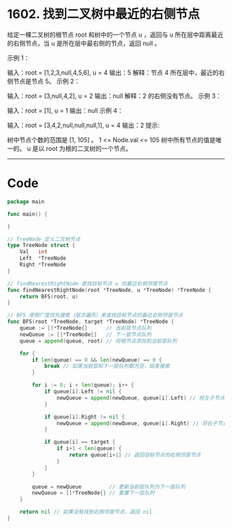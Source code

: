 # 1602. 找到二叉树中最近的右侧节点
给定一棵二叉树的根节点 root 和树中的一个节点 u ，返回与 u 所在层中距离最近的右侧节点，当 u 是所在层中最右侧的节点，返回 null 。

示例 1：

输入：root = [1,2,3,null,4,5,6], u = 4
输出：5
解释：节点 4 所在层中，最近的右侧节点是节点 5。
示例 2：

输入：root = [3,null,4,2], u = 2
输出：null
解释：2 的右侧没有节点。
示例 3：

输入：root = [1], u = 1
输出：null
示例 4：

输入：root = [3,4,2,null,null,null,1], u = 4
输出：2
提示:

树中节点个数的范围是 [1, 105] 。
1 <= Node.val <= 105
树中所有节点的值是唯一的。
u 是以 root 为根的二叉树的一个节点。

---

# Code
```go
package main

func main() {

}

// TreeNode 定义二叉树节点
type TreeNode struct {
	Val   int
	Left  *TreeNode
	Right *TreeNode
}

// findNearestRightNode 查找目标节点 u 的最近右侧邻居节点
func findNearestRightNode(root *TreeNode, u *TreeNode) *TreeNode {
	return BFS(root, u)
}

// BFS 使用广度优先搜索（层次遍历）来查找目标节点的最近右侧邻居节点
func BFS(root *TreeNode, target *TreeNode) *TreeNode {
	queue := []*TreeNode{}      // 当前层节点队列
	newQueue := []*TreeNode{}   // 下一层节点队列
	queue = append(queue, root) // 将根节点添加到当前层队列

	for {
		if len(queue) == 0 && len(newQueue) == 0 {
			break // 如果当前层和下一层队列都为空，结束搜索
		}

		for i := 0; i < len(queue); i++ {
			if queue[i].Left != nil {
				newQueue = append(newQueue, queue[i].Left) // 将左子节点添加到下一层队列
			}

			if queue[i].Right != nil {
				newQueue = append(newQueue, queue[i].Right) // 将右子节点添加到下一层队列
			}

			if queue[i] == target {
				if i+1 < len(queue) {
					return queue[i+1] // 返回目标节点的右侧邻居节点
				}
			}
		}

		queue = newQueue         // 更新当前层队列为下一层队列
		newQueue = []*TreeNode{} // 重置下一层队列
	}

	return nil // 如果没有找到右侧邻居节点，返回 nil
}
```